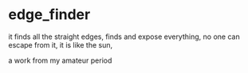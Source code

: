 # edge_finder

it finds all the straight edges, 
finds and expose everything, 
no one can escape from it, 
it is like the sun, 

a work from my amateur period
